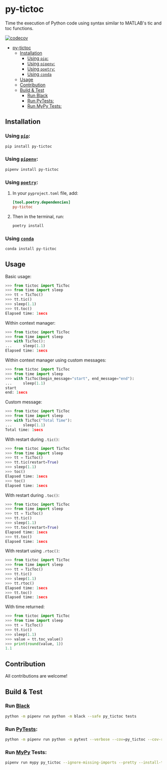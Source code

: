 # py-tictoc
Time the execution of Python code using syntax similar to MATLAB's tic and toc functions.

[![codecov](https://codecov.io/gh/chrimaho/py-tictoc/branch/main/graph/badge.svg)](https://codecov.io/gh/chrimaho/py-tictoc)

- [py-tictoc](#py-tictoc)
  - [Installation](#installation)
    - [Using `pip`:](#using-pip)
    - [Using `pipenv`:](#using-pipenv)
    - [Using `poetry`:](#using-poetry)
    - [Using `conda`](#using-conda)
  - [Usage](#usage)
  - [Contribution](#contribution)
  - [Build & Test](#build--test)
    - [Run Black](#run-black)
    - [Run PyTests:](#run-pytests)
    - [Run MyPy Tests:](#run-mypy-tests)

## Installation

### Using [`pip`](https://pypi.org/project/pip):
```sh
pip install py-tictoc
```

### Using [`pipenv`](https://github.com/pypa/pipenv):
```sh
pipenv install py-tictoc
```

### Using [`poetry`](https://python-poetry.org):
1. In your `pyproject.toml` file, add:
    ```toml
    [tool.poetry.dependencies]
    py-tictoc
    ```
2. Then in the terminal, run:
    ```sh
    poetry install
    ```

### Using [`conda`](https://docs.conda.io)
```sh
conda install py-tictoc
```

## Usage

Basic usage:
```python linenums="1"
>>> from tictoc import TicToc
>>> from time import sleep
>>> tt = TicToc()
>>> tt.tic()
>>> sleep(1.1)
>>> tt.toc()
Elapsed time: 1secs
```

Within context manager:
```python linenums="1"
>>> from tictoc import TicToc
>>> from time import sleep
>>> with TicToc():
...     sleep(1.1)
Elapsed time: 1secs
```

Within context manager using custom messages:
```python linenums="1"
>>> from tictoc import TicToc
>>> from time import sleep
>>> with TicToc(begin_message="start", end_message="end"):
...     sleep(1.1)
start
end: 1secs
```

Custom message:
```python linenums="1"
>>> from tictoc import TicToc
>>> from time import sleep
>>> with TicToc("Total Time"):
...     sleep(1.1)
Total time: 1secs
```

With restart during `.tic()`:
```python linenums="1"
>>> from tictoc import TicToc
>>> from time import sleep
>>> tt = TicToc()
>>> tt.tic(restart=True)
>>> sleep(1.1)
>>> toc()
Elapsed time: 1secs
>>> toc()
Elapsed time: 1secs
```

With restart during `.toc()`:
```python linenums="1"
>>> from tictoc import TicToc
>>> from time import sleep
>>> tt = TicToc()
>>> tt.tic()
>>> sleep(1.1)
>>> tt.toc(restart=True)
Elapsed time: 1secs
>>> tt.toc()
Elapsed time: 1secs
```

With restart using `.rtoc()`:
```python linenums="1"
>>> from tictoc import TicToc
>>> from time import sleep
>>> tt = TicToc()
>>> tt.tic()
>>> sleep(1.1)
>>> tt.rtoc()
Elapsed time: 1secs
>>> tt.toc()
Elapsed time: 1secs
```

With time returned:
```python linenums="1"
>>> from tictoc import TicToc
>>> from time import sleep
>>> tt = TicToc()
>>> tt.tic()
>>> sleep(1.1)
>>> value = tt.toc_value()
>>> print(round(value, 1))
1.1
```

## Contribution
All contributions are welcome!

## Build & Test

### Run [Black](https://black.readthedocs.io/)
```sh
python -m pipenv run python -m black --safe py_tictoc tests
```

### Run [PyTests](https://docs.pytest.org):
```sh
python -m pipenv run python -m pytest --verbose --cov=py_tictoc --cov-report=term --cov-report=html:cov-report/html --cov-report=xml:cov-report/xml/cov-report.xml
```

### Run [MyPy](http://www.mypy-lang.org) Tests:
```sh
pipenv run mypy py_tictoc --ignore-missing-imports --pretty --install-types --non-interactive
```

